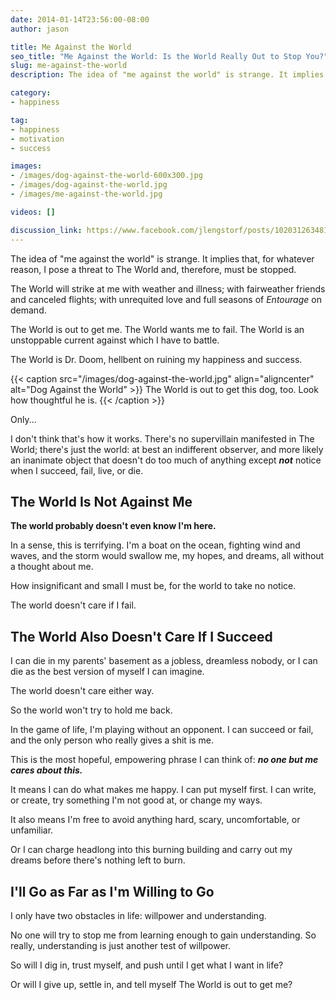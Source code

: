 ```yaml
---
date: 2014-01-14T23:56:00-08:00
author: jason

title: Me Against the World
seo_title: "Me Against the World: Is the World Really Out to Stop You?"
slug: me-against-the-world
description: The idea of "me against the world" is strange. It implies that I pose a threat to The World and, therefore, must be stopped. But is that true?

category:
- happiness

tag:
- happiness
- motivation
- success

images:
- /images/dog-against-the-world-600x300.jpg
- /images/dog-against-the-world.jpg
- /images/me-against-the-world.jpg

videos: []

discussion_link: https://www.facebook.com/jlengstorf/posts/10203126348107423
---
```

The idea of "me against the world" is strange. It implies that, for whatever reason, I pose a threat to The World and, therefore, must be stopped.

The World will strike at me with weather and illness; with fairweather friends and canceled flights; with unrequited love and full seasons of *Entourage* on demand.

The World is out to get me. The World wants me to fail. The World is an unstoppable current against which I have to battle.

The World is Dr. Doom, hellbent on ruining my happiness and success.

{{< caption src="/images/dog-against-the-world.jpg"
            align="aligncenter"
            alt="Dog Against the World" >}}
  The World is out to get this dog, too. Look how thoughtful he is.
{{< /caption >}}

Only...

I don't think that's how it works. There's no supervillain manifested in The World; there's just the world: at best an indifferent observer, and more likely an inanimate object that doesn't do too much of anything except ***not*** notice when I succeed, fail, live, or die.

## The World Is Not Against Me

**The world probably doesn't even know I'm here.**

In a sense, this is terrifying. I'm a boat on the ocean, fighting wind and waves, and the storm would swallow me, my hopes, and dreams, all without a thought about me.

How insignificant and small I must be, for the world to take no notice.

The world doesn't care if I fail.

## The World Also Doesn't Care If I Succeed

I can die in my parents' basement as a jobless, dreamless nobody, or I can die as the best version of myself I can imagine.

The world doesn't care either way.

So the world won't try to hold me back.

In the game of life, I'm playing without an opponent. I can succeed or fail, and the only person who really gives a shit is me.

This is the most hopeful, empowering phrase I can think of: ***no one but me cares about this.***

It means I can do what makes me happy. I can put myself first. I can write, or create, try something I'm not good at, or change my ways.

It also means I'm free to avoid anything hard, scary, uncomfortable, or unfamiliar.

Or I can charge headlong into this burning building and carry out my dreams before there's nothing left to burn.

## I'll Go as Far as I'm Willing to Go

I only have two obstacles in life: willpower and understanding.

No one will try to stop me from learning enough to gain understanding. So really, understanding is just another test of willpower.

So will I dig in, trust myself, and push until I get what I want in life?

Or will I give up, settle in, and tell myself The World is out to get me?
